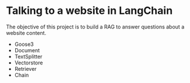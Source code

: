 # Talking to a website in LangChain

The objective of this project is to build a RAG to answer questions about a website content.


* Goose3
* Document
* TextSplitter
* Vectorstore
* Retriever
* Chain
